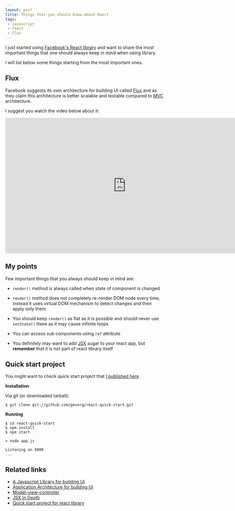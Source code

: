 ```yaml
---
layout: post
title: Things that you should know about React
tags:
 - javascript
 - react
 - flux
---
```

I just started using [Facebook's React library][1] and want to share the most important things that one should always
keep in mind when using library.

<!--more-->

I will list below some things starting from the most important ones.

## Flux

Facebook suggests its own architecture for building UI called [Flux][2] and as they claim this architecture is better
scalable and testable compared to [MVC][3] architecture.

I suggest you watch the video below about it:

<div class="hs-responsive-embed-youtube wrap">
    <iframe width="768" height="432" src="http://www.youtube.com/embed/nYkdrAPrdcw?vq=hd720&rel=0" frameborder="0" allowfullscreen></iframe>
</div>

## My points

Few important things that you always should keep in mind are:

 - `render()` method is always called when state of component is changed
 
 - `render()` method does not completely re-render DOM node every time, instead it uses virtual DOM mechanism to detect changes
   and then apply only them
 
 - You should keep `render()` as flat as it is possible and should never use `setState()` there as it may cause infinite loops
 
 - You can access sub components using `ref` attribute
 
 - You definitely may want to add [JSX][4] sugar to your react app, but **remember** that it is not part of react library itself

## Quick start project

You might want to check quick start project that [I published here][5].

**Installation**

Via git (or downloaded tarball):

<pre><code class="language-bash">$ git clone git://github.com/gevorg/react-quick-start.git
</code></pre>

**Running**

<pre><code class="language-bash">$ cd react-quick-start
$ npm install
$ npm start

> node app.js

Listening on 5000
...
</code></pre>


## Related links

- [A Javascript Library for building UI][1]
- [Application Architecture for building UI][2]
- [Model–view–controller][3]
- [JSX In Depth][4]
- [Quick start project for react library][5]


[1]:https://facebook.github.io/react/
[2]:https://facebook.github.io/flux/
[3]:https://en.wikipedia.org/wiki/Model%E2%80%93view%E2%80%93controller
[4]:https://facebook.github.io/react/docs/jsx-in-depth.html
[5]:https://github.com/gevorg/react-quick-start